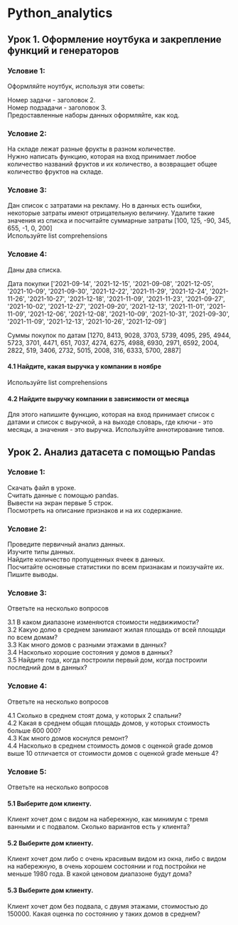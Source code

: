# Python_analytics
## Урок 1. Оформление ноутбука и закрепление функций и генераторов

### Условие 1:
Оформляйте ноутбук, используя эти советы:

Номер задачи - заголовок 2.   
Номер подзадачи - заголовок 3.   
Предоставленные наборы данных оформляйте, как код.   

### Условие 2:
На складе лежат разные фрукты в разном количестве.   
Нужно написать функцию, которая на вход принимает любое количество названий фруктов и их количество, а возвращает общее количество фруктов на складе.   

### Условие 3:
Дан список с затратами на рекламу. Но в данных есть ошибки, некоторые затраты имеют отрицательную величину. Удалите такие значения из списка и посчитайте суммарные затраты [100, 125, -90, 345, 655, -1, 0, 200]   
Используйте list comprehensions

### Условие 4:

Даны два списка.    

Дата покупки ['2021-09-14', '2021-12-15', '2021-09-08', '2021-12-05', '2021-10-09', '2021-09-30', '2021-12-22', '2021-11-29', '2021-12-24', '2021-11-26', '2021-10-27', '2021-12-18', '2021-11-09', '2021-11-23', '2021-09-27', '2021-10-02', '2021-12-27', '2021-09-20', '2021-12-13', '2021-11-01', '2021-11-09', '2021-12-06', '2021-12-08', '2021-10-09', '2021-10-31', '2021-09-30', '2021-11-09', '2021-12-13', '2021-10-26', '2021-12-09']

Суммы покупок по датам [1270, 8413, 9028, 3703, 5739, 4095, 295, 4944, 5723, 3701, 4471, 651, 7037, 4274, 6275, 4988, 6930, 2971, 6592, 2004, 2822, 519, 3406, 2732, 5015, 2008, 316, 6333, 5700, 2887]

#### 4.1 Найдите, какая выручка у компании в ноябре
Используйте list comprehensions

#### 4.2 Найдите выручку компании в зависимости от месяца
Для этого напишите функцию, которая на вход принимает список с датами и список с выручкой, а на выходе словарь, где ключи - это месяцы, а значения - это выручка.
Используйте аннотирование типов.

## Урок 2. Анализ датасета с помощью Pandas

### Условие 1:
Скачать файл в уроке.   
Считать данные с помощью pandas.   
Вывести на экран первые 5 строк.   
Посмотреть на описание признаков и на их содержание.   

### Условие 2:
Проведите первичный анализ данных.   
Изучите типы данных.    
Найдите количество пропущенных ячеек в данных.    
Посчитайте основные статистики по всем признакам и поизучайте их.   
Пишите выводы.   

### Условие 3:

Ответьте на несколько вопросов

 3.1 В каком диапазоне изменяются стоимости недвижимости?   
 3.2 Какую долю в среднем занимают жилая площадь от всей площади по всем домам?   
 3.3 Как много домов с разными этажами в данных?   
 3.4 Насколько хорошие состояния у домов в данных?   
 3.5 Найдите года, когда построили первый дом, когда построили последний дом в данных?   

### Условие 4:

Ответьте на несколько вопросов

4.1 Сколько в среднем стоят дома, у которых 2 спальни?   
4.2 Какая в среднем общая площадь домов, у которых стоимость больше 600 000?   
4.3 Как много домов коснулся ремонт?   
4.4 Насколько в среднем стоимость домов с оценкой grade домов выше 10 отличается от стоимости домов с оценкой grade меньше 4?   

### Условие 5:

Ответьте на несколько вопросов

#### 5.1 Выберите дом клиенту.   
Клиент хочет дом с видом на набережную, как минимум с тремя ванными и с подвалом. Сколько вариантов есть у клиента?
#### 5.2 Выберите дом клиенту.   
Клиент хочет дом либо с очень красивым видом из окна, либо с видом на набережную, в очень хорошем состоянии и год постройки не меньше 1980 года. В какой ценовом диапазоне будут дома?
#### 5.3 Выберите дом клиенту.    
Клиент хочет дом без подвала, с двумя этажами, стоимостью до 150000. Какая оценка по состоянию у таких домов в среднем?


